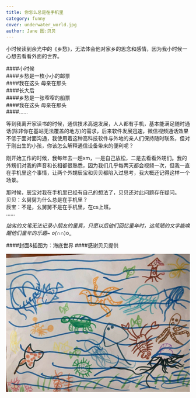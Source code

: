 ```yaml
---
title: 你怎么总是在手机里   
category: funny
cover: underwater_world.jpg
author: Jane 图:贝贝 
---
```


    

小时候读到余光中的《乡愁》，无法体会他对家乡的思念和感情，因为我小时候一心想去看看外面的世界。   
  
####小时候   
####乡愁是一枚小小的邮票        
####我在这头   母亲在那头    
####长大后  
####乡愁是一张窄窄的船票   
####我在这头   母亲在那头    
####……          
    
     
等到我离开家读书的时候，通信技术高速发展，人人都有手机，基本能满足随时通话(除非你在基站无法覆盖的地方)的需求，后来软件发展迅速，微信视频通话效果不低于面对面沟通，我使用着这种高科技软件与外地的亲人们保持随时联系，但对于刚出生的小孩，你该怎么解释通信设备带来的便利呢？
      
刚开始工作的时候，我每年去一趟xm，一是自己放松，二是去看看外甥们。我的外甥们对我的声音和长相都很熟悉，因为我们几乎每两天都会视频一次，但我一直在手机里这个事情，让两个外甥辰宝和贝贝都陷入过思考，我大概还记得这样一个场景。     
    
那时候，辰宝对我在手机里已经有自己的想法了，贝贝还对此问题存在疑问。   
贝贝：幺舅舅为什么总是在手机里？    
辰宝：不是，幺舅舅不是在手机里，在cs上班。   
……    
     
     
_拙劣的文笔无法记录小朋友的童真，只愿以后他们回忆童年时，这简陋的文字能唤醒他们童年的乐趣~ o(∩_∩)o_     


####封面&插图为：海底世界
####感谢贝贝提供     

  

![](./underwater_world.jpg)
